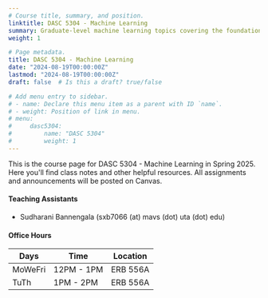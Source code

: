 ```yaml
---
# Course title, summary, and position.
linktitle: DASC 5304 - Machine Learning
summary: Graduate-level machine learning topics covering the foundations up to modern publications.
weight: 1

# Page metadata.
title: DASC 5304 - Machine Learning
date: "2024-08-19T00:00:00Z"
lastmod: "2024-08-19T00:00:00Z"
draft: false  # Is this a draft? true/false

# Add menu entry to sidebar.
# - name: Declare this menu item as a parent with ID `name`.
# - weight: Position of link in menu.
# menu:
#     dasc5304:
#         name: "DASC 5304"
#         weight: 1
---
```


This is the course page for DASC 5304 - Machine Learning in Spring 2025. Here you'll find class notes and other helpful resources. All assignments and announcements will be posted on Canvas.

#### Teaching Assistants

- Sudharani Bannengala (sxb7066 (at) mavs (dot) uta (dot) edu)

#### Office Hours

| Days    | Time       | Location |
| ------- | ---------- | -------- |
| MoWeFri | 12PM - 1PM | ERB 556A |
| TuTh    | 1PM - 2PM  | ERB 556A |